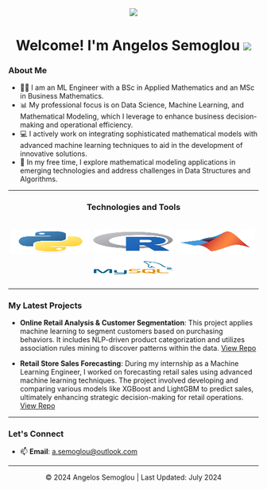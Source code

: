 <div id="header" align="center">
  <img src="https://media.giphy.com/media/dWesBcTLavkZuG35MI/giphy.gif" width="370"/> 
</div>

<h1>
  <div align="center"> Welcome! I'm Angelos Semoglou
    <img src="https://media.giphy.com/media/hvRJCLFzcasrR4ia7z/giphy.gif" width="30px"/>
  </h1>

### About Me 
- :man_student: I am an ML Engineer with a BSc in Applied Mathematics and an MSc in Business Mathematics.
- 📊 My professional focus is on Data Science, Machine Learning, and Mathematical Modeling, which I leverage to enhance business decision-making and operational efficiency.
- 💻 I actively work on integrating sophisticated mathematical models with advanced machine learning techniques to aid in the development of innovative solutions.
- 🔬 In my free time, I explore mathematical modeling applications in emerging technologies and address challenges in Data Structures and Algorithms.

***

<div align="center">
    <h3>Technologies and Tools</h3>
    <br>
    <img src="https://raw.githubusercontent.com/devicons/devicon/master/icons/python/python-original.svg" alt="Python" title="Python" height="50" width="160" style="margin-right: 2px;"/>
    <img src="https://raw.githubusercontent.com/devicons/devicon/master/icons/r/r-original.svg" alt="R" title="R" height="50" width="160" style="margin-right: 2px;"/>
    <img src="https://raw.githubusercontent.com/devicons/devicon/master/icons/matlab/matlab-original.svg" alt="MATLAB" title="MATLAB" height="50" width="160" style="margin-right: 2px;"/>
    <img src="https://raw.githubusercontent.com/devicons/devicon/master/icons/mysql/mysql-original-wordmark.svg" alt="MySQL" title="MySQL" height="50" width="160"/>
</div>

***

### My Latest Projects

- **Online Retail Analysis & Customer Segmentation**: This project applies machine learning to segment customers based on purchasing behaviors. It includes NLP-driven product categorization and utilizes association rules mining to discover patterns within the data. [View Repo](https://github.com/semoglou/Machine-Learning-Customer-Segmentation)

- **Retail Store Sales Forecasting**: During my internship as a Machine Learning Engineer, I worked on forecasting retail sales using advanced machine learning techniques. The project involved developing and comparing various models like XGBoost and LightGBM to predict sales, ultimately enhancing strategic decision-making for retail operations. [View Repo](https://github.com/semoglou/Retail-Store-Sales-Forecasting)

***

### Let's Connect
- 📫 **Email**: [a.semoglou@outlook.com](mailto:a.semoglou@outlook.com)

</div>

<footer>
  <hr>
  <p align="center">© 2024 Angelos Semoglou | Last Updated: July 2024</p>
</footer>
